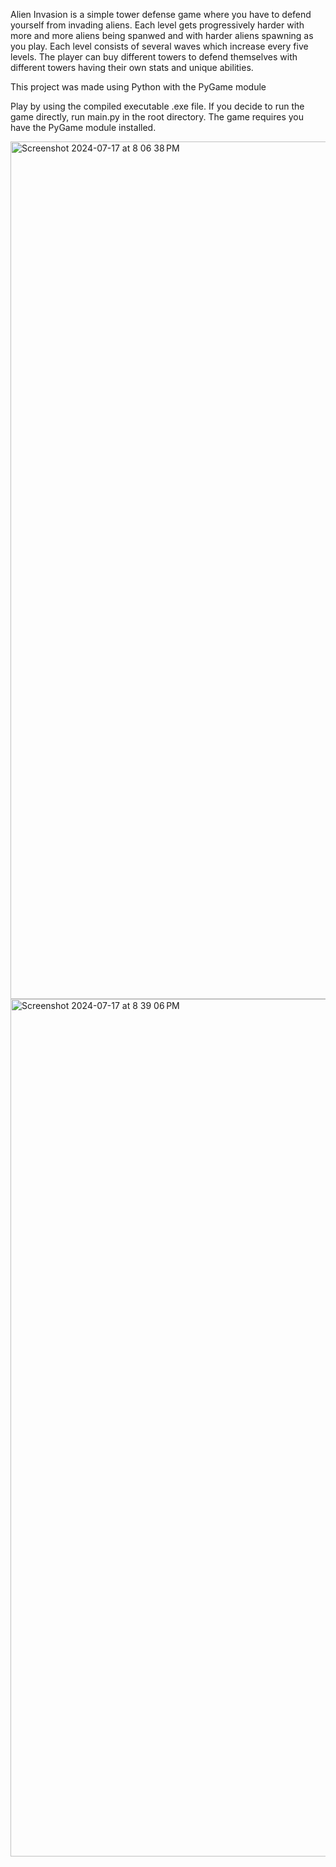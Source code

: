 Alien Invasion is a simple tower defense game where you have to defend yourself from invading aliens. Each level gets progressively harder with more and more aliens being spanwed and with harder aliens spawning as you play. Each level consists of several waves which increase every five levels. The player can buy different towers to defend themselves with different towers having their own stats and unique abilities. 

This project was made using Python with the PyGame module 

Play by using the compiled executable .exe file.
If you decide to run the game directly, run main.py in the root directory. The game requires you have the PyGame module installed.  

<img width="1372" alt="Screenshot 2024-07-17 at 8 06 38 PM" src="https://github.com/user-attachments/assets/138f2611-8256-4b6a-8553-6fb3b6164963">

<img width="1372" alt="Screenshot 2024-07-17 at 8 39 06 PM" src="https://github.com/user-attachments/assets/cb2f6129-42c2-4294-87a7-648c6d650c5d">
